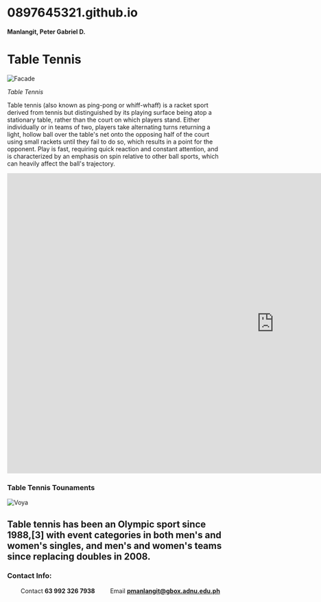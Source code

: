 # 0897645321.github.io
**Manlangit, Peter Gabriel D.**

# Table Tennis
![Facade](https://static.toiimg.com/thumb/msid-79125381,imgsize-156304,width-400,resizemode-4/79125381.jpg)


*Table Tennis*

Table tennis (also known as ping-pong or whiff-whaff) is a racket sport derived from tennis but distinguished by its playing surface being atop a stationary table, rather than the court on which players stand. Either individually or in teams of two, players take alternating turns returning a light, hollow ball over the table's net onto the opposing half of the court using small rackets until they fail to do so, which results in a point for the opponent. Play is fast, requiring quick reaction and constant attention, and is characterized by an emphasis on spin relative to other ball sports, which can heavily affect the ball's trajectory.

<iframe width="1243" height="699" src="https://www.youtube.com/embed/EtFu2FYvjUU" title="HISTORY OF TABLE TENNIS" frameborder="0" allow="accelerometer; autoplay; clipboard-write; encrypted-media; gyroscope; picture-in-picture; web-share" allowfullscreen></iframe>

### Table Tennis Tounaments

![Voya](https://onecms-res.cloudinary.com/image/upload/s--AOyOk_fR--/f_auto,q_auto/c_fill,g_auto,h_622,w_830/v1/tdy-migration/000_9jk62p.jpg?itok=5JQGQUJk)

Table tennis has been an Olympic sport since 1988,[3] with event categories in both men's and women's singles, and men's and women's teams since replacing doubles in 2008.
----

### Contact Info:
&nbsp; &nbsp; &nbsp; &nbsp;
Contact
 **63 992 326 7938**
&nbsp; &nbsp; &nbsp; &nbsp;
Email
 **pmanlangit@gbox.adnu.edu.ph**
